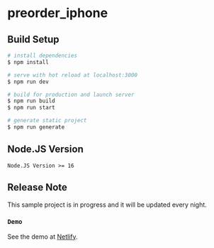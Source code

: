 # preorder_iphone

## Build Setup

```bash
# install dependencies
$ npm install

# serve with hot reload at localhost:3000
$ npm run dev

# build for production and launch server
$ npm run build
$ npm run start

# generate static project
$ npm run generate
```

## Node.JS Version

`Node.JS Version >= 16`


## Release Note

This sample project is in progress and it will be updated every night.

### `Demo`

See the demo at [Netlify](https://eloquent-pavlova-f9c239.netlify.app/).

